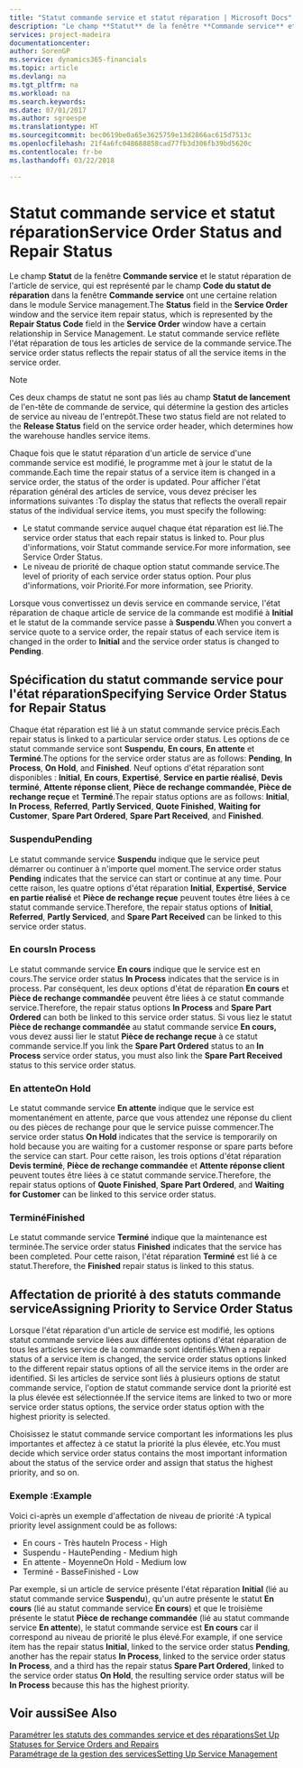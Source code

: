 ```yaml
---
title: "Statut commande service et statut réparation | Microsoft Docs"
description: "Le champ **Statut** de la fenêtre **Commande service** et le statut réparation de l'article de service, qui est représenté par le champ **Code du statut de réparation** dans la fenêtre **Commande service** ont une certaine relation dans le module Service management. Le statut commande service reflète l'état réparation de tous les articles de service de la commande service."
services: project-madeira
documentationcenter: 
author: SorenGP
ms.service: dynamics365-financials
ms.topic: article
ms.devlang: na
ms.tgt_pltfrm: na
ms.workload: na
ms.search.keywords: 
ms.date: 07/01/2017
ms.author: sgroespe
ms.translationtype: HT
ms.sourcegitcommit: bec0619be0a65e3625759e13d2866ac615d7513c
ms.openlocfilehash: 21f4a6fc048688858cad77fb3d306fb39bd5620c
ms.contentlocale: fr-be
ms.lasthandoff: 03/22/2018

---
```

# <a name="service-order-status-and-repair-status"></a><span data-ttu-id="d4ddd-104">Statut commande service et statut réparation</span><span class="sxs-lookup"><span data-stu-id="d4ddd-104">Service Order Status and Repair Status</span></span>
<span data-ttu-id="d4ddd-105">Le champ **Statut** de la fenêtre **Commande service** et le statut réparation de l'article de service, qui est représenté par le champ **Code du statut de réparation** dans la fenêtre **Commande service** ont une certaine relation dans le module Service management.</span><span class="sxs-lookup"><span data-stu-id="d4ddd-105">The **Status** field in the **Service Order** window and the service item repair status, which is represented by the **Repair Status Code** field in the **Service Order** window have a certain relationship in Service Management.</span></span> <span data-ttu-id="d4ddd-106">Le statut commande service reflète l'état réparation de tous les articles de service de la commande service.</span><span class="sxs-lookup"><span data-stu-id="d4ddd-106">The service order status reflects the repair status of all the service items in the service order.</span></span>  
  
> [!NOTE]  
>  <span data-ttu-id="d4ddd-107">Ces deux champs de statut ne sont pas liés au champ **Statut de lancement** de l'en\-tête de commande de service, qui détermine la gestion des articles de service au niveau de l'entrepôt.</span><span class="sxs-lookup"><span data-stu-id="d4ddd-107">These two status field are not related to the **Release Status** field on the service order header, which determines how the warehouse handles service items.</span></span>  
  
 <span data-ttu-id="d4ddd-108">Chaque fois que le statut réparation d'un article de service d'une commande service est modifié, le programme met à jour le statut de la commande.</span><span class="sxs-lookup"><span data-stu-id="d4ddd-108">Each time the repair status of a service item is changed in a service order, the status of the order is updated.</span></span> <span data-ttu-id="d4ddd-109">Pour afficher l'état réparation général des articles de service, vous devez préciser les informations suivantes :</span><span class="sxs-lookup"><span data-stu-id="d4ddd-109">To display the status that reflects the overall repair status of the individual service items, you must specify the following:</span></span>  
  
* <span data-ttu-id="d4ddd-110">Le statut commande service auquel chaque état réparation est lié.</span><span class="sxs-lookup"><span data-stu-id="d4ddd-110">The service order status that each repair status is linked to.</span></span> <span data-ttu-id="d4ddd-111">Pour plus d'informations, voir Statut commande service.</span><span class="sxs-lookup"><span data-stu-id="d4ddd-111">For more information, see Service Order Status.</span></span>  
* <span data-ttu-id="d4ddd-112">Le niveau de priorité de chaque option statut commande service.</span><span class="sxs-lookup"><span data-stu-id="d4ddd-112">The level of priority of each service order status option.</span></span> <span data-ttu-id="d4ddd-113">Pour plus d'informations, voir Priorité.</span><span class="sxs-lookup"><span data-stu-id="d4ddd-113">For more information, see Priority.</span></span>  
  
 <span data-ttu-id="d4ddd-114">Lorsque vous convertissez un devis service en commande service, l'état réparation de chaque article de service de la commande est modifié à **Initial** et le statut de la commande service passe à **Suspendu**.</span><span class="sxs-lookup"><span data-stu-id="d4ddd-114">When you convert a service quote to a service order, the repair status of each service item is changed in the order to **Initial** and the service order status is changed to **Pending**.</span></span>  
  
## <a name="specifying-service-order-status-for-repair-status"></a><span data-ttu-id="d4ddd-115">Spécification du statut commande service pour l'état réparation</span><span class="sxs-lookup"><span data-stu-id="d4ddd-115">Specifying Service Order Status for Repair Status</span></span>  
<span data-ttu-id="d4ddd-116">Chaque état réparation est lié à un statut commande service précis.</span><span class="sxs-lookup"><span data-stu-id="d4ddd-116">Each repair status is linked to a particular service order status.</span></span> <span data-ttu-id="d4ddd-117">Les options de ce statut commande service sont **Suspendu**, **En cours**, **En attente** et **Terminé**.</span><span class="sxs-lookup"><span data-stu-id="d4ddd-117">The options for the service order status are as follows: **Pending**, **In Process**, **On Hold**, and **Finished**.</span></span> <span data-ttu-id="d4ddd-118">Neuf options d'état réparation sont disponibles : **Initial**, **En cours**, **Expertisé**, **Service en partie réalisé**, **Devis terminé**, **Attente réponse client**, **Pièce de rechange commandée**, **Pièce de rechange reçue** et **Terminé**.</span><span class="sxs-lookup"><span data-stu-id="d4ddd-118">The repair status options are as follows: **Initial**, **In Process**, **Referred**, **Partly Serviced**, **Quote Finished**, **Waiting for Customer**, **Spare Part Ordered**, **Spare Part Received**, and **Finished**.</span></span>  
  
### <a name="pending"></a><span data-ttu-id="d4ddd-119">Suspendu</span><span class="sxs-lookup"><span data-stu-id="d4ddd-119">Pending</span></span>  
<span data-ttu-id="d4ddd-120">Le statut commande service **Suspendu** indique que le service peut démarrer ou continuer à n'importe quel moment.</span><span class="sxs-lookup"><span data-stu-id="d4ddd-120">The service order status **Pending** indicates that the service can start or continue at any time.</span></span> <span data-ttu-id="d4ddd-121">Pour cette raison, les quatre options d'état réparation **Initial**, **Expertisé**, **Service en partie réalisé** et **Pièce de rechange reçue** peuvent toutes être liées à ce statut commande service.</span><span class="sxs-lookup"><span data-stu-id="d4ddd-121">Therefore, the repair status options of **Initial**, **Referred**, **Partly Serviced**, and **Spare Part Received** can be linked to this service order status.</span></span>  
  
### <a name="in-process"></a><span data-ttu-id="d4ddd-122">En cours</span><span class="sxs-lookup"><span data-stu-id="d4ddd-122">In Process</span></span>  
<span data-ttu-id="d4ddd-123">Le statut commande service **En cours** indique que le service est en cours.</span><span class="sxs-lookup"><span data-stu-id="d4ddd-123">The service order status **In Process** indicates that the service is in process.</span></span> <span data-ttu-id="d4ddd-124">Par conséquent, les deux options d'état de réparation **En cours** et **Pièce de rechange commandée** peuvent être liées à ce statut commande service.</span><span class="sxs-lookup"><span data-stu-id="d4ddd-124">Therefore, the repair status options **In Process** and **Spare Part Ordered** can both be linked to this service order status.</span></span> <span data-ttu-id="d4ddd-125">Si vous liez le statut **Pièce de rechange commandée** au statut commande service **En cours,** vous devez aussi lier le statut **Pièce de rechange reçue** à ce statut commande service.</span><span class="sxs-lookup"><span data-stu-id="d4ddd-125">If you link the **Spare Part Ordered** status to an **In Process** service order status, you must also link the **Spare Part Received** status to this service order status.</span></span>  
  
### <a name="on-hold"></a><span data-ttu-id="d4ddd-126">En attente</span><span class="sxs-lookup"><span data-stu-id="d4ddd-126">On Hold</span></span>  
<span data-ttu-id="d4ddd-127">Le statut commande service **En attente** indique que le service est momentanément en attente, parce que vous attendez une réponse du client ou des pièces de rechange pour que le service puisse commencer.</span><span class="sxs-lookup"><span data-stu-id="d4ddd-127">The service order status **On Hold** indicates that the service is temporarily on hold because you are waiting for a customer response or spare parts before the service can start.</span></span> <span data-ttu-id="d4ddd-128">Pour cette raison, les trois options d'état réparation **Devis terminé**, **Pièce de rechange commandée** et **Attente réponse client** peuvent toutes être liées à ce statut commande service.</span><span class="sxs-lookup"><span data-stu-id="d4ddd-128">Therefore, the repair status options of **Quote Finished**, **Spare Part Ordered**, and **Waiting for Customer** can be linked to this service order status.</span></span>  
  
### <a name="finished"></a><span data-ttu-id="d4ddd-129">Terminé</span><span class="sxs-lookup"><span data-stu-id="d4ddd-129">Finished</span></span>  
<span data-ttu-id="d4ddd-130">Le statut commande service **Terminé** indique que la maintenance est terminée.</span><span class="sxs-lookup"><span data-stu-id="d4ddd-130">The service order status **Finished** indicates that the service has been completed.</span></span> <span data-ttu-id="d4ddd-131">Pour cette raison, l'état réparation **Terminé** est lié à ce statut.</span><span class="sxs-lookup"><span data-stu-id="d4ddd-131">Therefore, the **Finished** repair status is linked to this status.</span></span>  
  
## <a name="assigning-priority-to-service-order-status"></a><span data-ttu-id="d4ddd-132">Affectation de priorité à des statuts commande service</span><span class="sxs-lookup"><span data-stu-id="d4ddd-132">Assigning Priority to Service Order Status</span></span>  
<span data-ttu-id="d4ddd-133">Lorsque l'état réparation d'un article de service est modifié, les options statut commande service liées aux différentes options d'état réparation de tous les articles service de la commande sont identifiés.</span><span class="sxs-lookup"><span data-stu-id="d4ddd-133">When a repair status of a service item is changed, the service order status options linked to the different repair status options of all the service items in the order are identified.</span></span> <span data-ttu-id="d4ddd-134">Si les articles de service sont liés à plusieurs options de statut commande service, l'option de statut commande service dont la priorité est la plus élevée est sélectionnée.</span><span class="sxs-lookup"><span data-stu-id="d4ddd-134">If the service items are linked to two or more service order status options, the service order status option with the highest priority is selected.</span></span>  
  
<span data-ttu-id="d4ddd-135">Choisissez le statut commande service comportant les informations les plus importantes et affectez à ce statut la priorité la plus élevée, etc.</span><span class="sxs-lookup"><span data-stu-id="d4ddd-135">You must decide which service order status contains the most important information about the status of the service order and assign that status the highest priority, and so on.</span></span>  
  
### <a name="example"></a><span data-ttu-id="d4ddd-136">Exemple :</span><span class="sxs-lookup"><span data-stu-id="d4ddd-136">Example</span></span>  
<span data-ttu-id="d4ddd-137">Voici ci-après un exemple d'affectation de niveau de priorité :</span><span class="sxs-lookup"><span data-stu-id="d4ddd-137">A typical priority level assignment could be as follows:</span></span>  
  
* <span data-ttu-id="d4ddd-138">En cours - Très haute</span><span class="sxs-lookup"><span data-stu-id="d4ddd-138">In Process - High</span></span>  
* <span data-ttu-id="d4ddd-139">Suspendu - Haute</span><span class="sxs-lookup"><span data-stu-id="d4ddd-139">Pending - Medium high</span></span>  
* <span data-ttu-id="d4ddd-140">En attente - Moyenne</span><span class="sxs-lookup"><span data-stu-id="d4ddd-140">On Hold - Medium low</span></span>  
* <span data-ttu-id="d4ddd-141">Terminé - Basse</span><span class="sxs-lookup"><span data-stu-id="d4ddd-141">Finished - Low</span></span>  
  
<span data-ttu-id="d4ddd-142">Par exemple, si un article de service présente l'état réparation **Initial** (lié au statut commande service **Suspendu**), qu'un autre présente le statut **En cours** (lié au statut commande service **En cours**) et que le troisième présente le statut **Pièce de rechange commandée** (lié au statut commande service **En attente**), le statut commande service est **En cours** car il correspond au niveau de priorité le plus élevé.</span><span class="sxs-lookup"><span data-stu-id="d4ddd-142">For example, if one service item has the repair status **Initial**, linked to the service order status **Pending**, another has the repair status **In Process**, linked to the service order status **In Process**, and a third has the repair status **Spare Part Ordered**, linked to the service order status **On Hold**, the resulting service order status will be **In Process** because this has the highest priority.</span></span>  
  
## <a name="see-also"></a><span data-ttu-id="d4ddd-143">Voir aussi</span><span class="sxs-lookup"><span data-stu-id="d4ddd-143">See Also</span></span>  
[<span data-ttu-id="d4ddd-144">Paramétrer les statuts des commandes service et des réparations</span><span class="sxs-lookup"><span data-stu-id="d4ddd-144">Set Up Statuses for Service Orders and Repairs</span></span>](service-order-repair-status.md)  
[<span data-ttu-id="d4ddd-145">Paramétrage de la gestion des services</span><span class="sxs-lookup"><span data-stu-id="d4ddd-145">Setting Up Service Management</span></span>](service-setup-service.md)  

